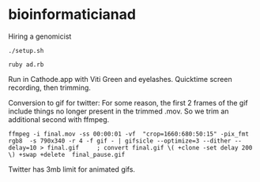 # bioinformaticianad
Hiring a genomicist


`./setup.sh`

`ruby ad.rb`



Run in Cathode.app with Viti Green and eyelashes. Quicktime screen recording, then trimming. 


Conversion to gif for twitter: For some reason, the first 2 frames of the gif include things no longer present in the trimmed .mov. So we trim an additional second with ffmpeg. 

`ffmpeg -i final.mov -ss 00:00:01 -vf  "crop=1660:680:50:15" -pix_fmt rgb8  -s 790x340 -r 4 -f gif - | gifsicle --optimize=3 --dither --delay=10 > final.gif     ; convert final.gif \( +clone -set delay 200 \) +swap +delete  final_pause.gif `

Twitter has 3mb limit for animated gifs.
